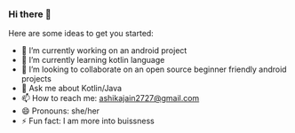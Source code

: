 ### Hi there 👋

<!--
**ashika-git/ashika-git** is a ✨ _special_ ✨ repository because its `README.md` (this file) appears on your GitHub profile.
-->
Here are some ideas to get you started:

- 🔭 I’m currently working on an android project
- 🌱 I’m currently learning kotlin language
- 👯 I’m looking to collaborate on an open source beginner friendly android projects
- 💬 Ask me about Kotlin/Java
- 📫 How to reach me: ashikajain2727@gmail.com
- 😄 Pronouns: she/her
- ⚡ Fun fact: I am more into buissness

